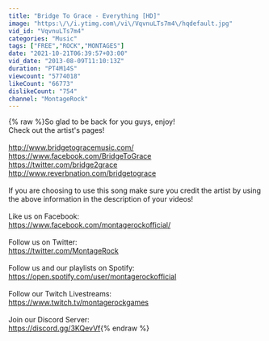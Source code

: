 ```yaml
---
title: "Bridge To Grace - Everything [HD]"
image: "https:\/\/i.ytimg.com\/vi\/VqvnuLTs7m4\/hqdefault.jpg"
vid_id: "VqvnuLTs7m4"
categories: "Music"
tags: ["FREE","ROCK","MONTAGES"]
date: "2021-10-21T06:39:57+03:00"
vid_date: "2013-08-09T11:10:13Z"
duration: "PT4M14S"
viewcount: "5774018"
likeCount: "66773"
dislikeCount: "754"
channel: "MontageRock"
---
```

{% raw %}So glad to be back for you guys, enjoy!<br />Check out the artist's pages!<br /><br /><a rel="nofollow" target="blank" href="http://www.bridgetogracemusic.com/">http://www.bridgetogracemusic.com/</a><br /><a rel="nofollow" target="blank" href="https://www.facebook.com/BridgeToGrace">https://www.facebook.com/BridgeToGrace</a><br /><a rel="nofollow" target="blank" href="https://twitter.com/bridge2grace">https://twitter.com/bridge2grace</a><br /><a rel="nofollow" target="blank" href="http://www.reverbnation.com/bridgetograce">http://www.reverbnation.com/bridgetograce</a><br /><br />If you are choosing to use this song make sure you credit the artist by using the above information in the description of your videos!<br /><br />Like us on Facebook:<br /><a rel="nofollow" target="blank" href="https://www.facebook.com/montagerockofficial/">https://www.facebook.com/montagerockofficial/</a><br /><br />Follow us on Twitter:<br /><a rel="nofollow" target="blank" href="https://twitter.com/MontageRock">https://twitter.com/MontageRock</a><br /><br />Follow us and our playlists on Spotify:<br /><a rel="nofollow" target="blank" href="https://open.spotify.com/user/montagerockofficial">https://open.spotify.com/user/montagerockofficial</a><br /><br />Follow our Twitch Livestreams:<br /><a rel="nofollow" target="blank" href="https://www.twitch.tv/montagerockgames">https://www.twitch.tv/montagerockgames</a><br /><br />Join our Discord Server:<br /><a rel="nofollow" target="blank" href="https://discord.gg/3KQevVf">https://discord.gg/3KQevVf</a>{% endraw %}
